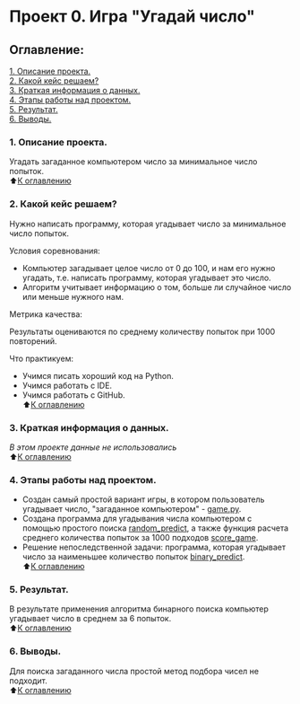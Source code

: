 # Проект 0. Игра "Угадай число"

## Оглавление:

[1. Описание проекта.](#1-описание-проекта)<br>
[2. Какой кейс решаем?](#2-какой-кейс-решаем)<br>
[3. Краткая информация о данных.](#3-краткая-информация-о-данных)<br>
[4. Этапы работы над проектом.](#4-этапы-работы-над-проектом)<br>
[5. Результат.](#5-результат)<br>
[6. Выводы.](#6-выводы)<br>


### 1. Описание проекта.

Угадать загаданное компьютером число за минимальное число попыток.<br>
⬆️[К оглавлению](#оглавление)

### 2. Какой кейс решаем?

Нужно написать программу, которая угадывает число за минимальное число попыток. 

Условия соревнования:
- Компьютер загадывает целое число от 0 до 100, и нам его нужно угадать, т.е. написать программу, которая угадывает это число.
- Алгоритм учитывает информацию о том, больше ли случайное число или меньше нужного нам.

Метрика качества:

Результаты оцениваются по среднему количеству попыток при 1000 повторений.

Что практикуем:
- Учимся писать хороший код на Python.
- Учимся работать с IDE.
- Учимся работать с GitHub.<br>
⬆️[К оглавлению](#оглавление)

### 3. Краткая информация о данных.

*В этом проекте данные не использовались*<br>
⬆️[К оглавлению](#оглавление)

### 4. Этапы работы над проектом.
*  Создан самый простой вариант игры, в котором пользователь угадывает число, "загаданное компьютером" - [game.py](https://github.com/OlgaUman/DS-course/tree/main/Project_0/game.py).
* Создана программа для угадывания числа компьютером с помощью простого поиска [random_predict](https://github.com/OlgaUman/DS-course/tree/main/Project_0/game_v2.py), а также функция расчета среднего количества попыток за 1000 подходов  [score_game](https://github.com/OlgaUman/DS-course/tree/main/Project_0/game_v2.py).
* Решение непоследственной задачи: программа, которая угадывает число за наименьшее количество попыток [binary_predict](https://github.com/OlgaUman/DS-course/tree/main/Project_0/game_v2.py).<br>
⬆️[К оглавлению](#оглавление)

### 5. Результат.
В результате применения алгоритма бинарного поиска компьютер угадывает число в среднем за 6 попыток.<br>
⬆️[К оглавлению](#оглавление)
### 6. Выводы.
Для поиска загаданного числа простой метод подбора чисел не подходит.<br>
⬆️[К оглавлению](#оглавление)


